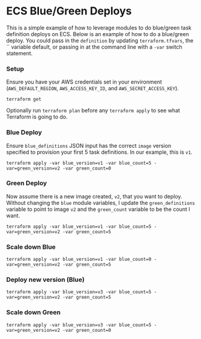 # ECS Blue/Green Deploys

This is a simple example of how to leverage modules to do blue/green task definition deploys on ECS. Below is an example of how to do a blue/green deploy. You could pass in the `definition` by updating `terraform.tfvars`, the `` variable default, or passing in at the command line with a `-var` switch statement.

### Setup

Ensure you have your AWS credentials set in your environment (`AWS_DEFAULT_REGION`, `AWS_ACCESS_KEY_ID`, and `AWS_SECRET_ACCESS_KEY`).

```
terraform get
```

Optionally run `terraform plan` before any `terraform apply` to see what Terraform is going to do.

### Blue Deploy

Ensure `blue_definitions` JSON input has the correct `image` version specified to provision your first 5 task definitions. In our example, this is `v1`.

```
terraform apply -var blue_version=v1 -var blue_count=5 -var=green_version=v2 -var green_count=0
```

### Green Deploy

Now assume there is a new image created, `v2`, that you want to deploy. Without changing the `blue` module variables, I update the `green_definitions` variable to point to image `v2` and the `green_count` variable to be the count I want.

```
terraform apply -var blue_version=v1 -var blue_count=5 -var=green_version=v2 -var green_count=5
```

### Scale down Blue

```
terraform apply -var blue_version=v1 -var blue_count=0 -var=green_version=v2 -var green_count=5
```

### Deploy new version (Blue)

```
terraform apply -var blue_version=v3 -var blue_count=5 -var=green_version=v2 -var green_count=5
```

### Scale down Green

```
terraform apply -var blue_version=v3 -var blue_count=5 -var=green_version=v2 -var green_count=0
```
